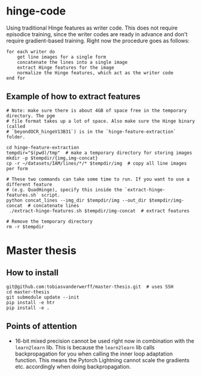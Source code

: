 # hinge-code
Using traditional Hinge features as writer code. This does not require episodice
training, since the writer codes are ready in advance and don't require
gradient-based training. Right now the procedure goes as follows:

```
for each writer do
    get line images for a single form
    concatenate the lines into a single image
    extract Hinge features for the image
    normalize the Hinge features, which act as the writer code
end for
```

## Example of how to extract features
```shell
# Note: make sure there is about 4GB of space free in the temporary directory. The pgm
# file format takes up a lot of space. Also make sure the Hinge binary (called
# `beyondOCR_hingeV13B31`) is in the `hinge-feature-extraction` folder.

cd hinge-feature-extraction
tempdir="$(pwd)/tmp"  # make a temporary directory for storing images
mkdir -p $tempdir/{img,img-concat}
cp -r ~/datasets/IAM/lines/*/* $tempdir/img  # copy all line images per form

# These two commands can take some time to run. If you want to use a different feature
# (e.g. QuadHinge), specify this inside the `extract-hinge-features.sh` script.
python concat_lines --img_dir $tempdir/img --out_dir $tempdir/img-concat  # concatenate lines
 ./extract-hinge-features.sh $tempdir/img-concat  # extract features

# Remove the temporary directory
rm -r $tempdir
```

# Master thesis

## How to install
```shell
git@github.com:tobiasvanderwerff/master-thesis.git  # uses SSH
cd master-thesis
git submodule update --init
pip install -e htr
pip install -e .
```

## Points of attention
- 16-bit mixed precision cannot be used right now in combination with the
  `learn2learn` lib. This is because the `learn2learn` lib calls backpropagation
  for you when calling the inner loop adaptation function. This means the Pytorch
  Lightning cannot scale the gradients etc. accordingly when doing backpropagation.
